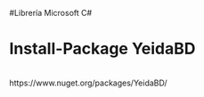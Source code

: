 #Librería Microsoft C#
 <br>
 <h1>Install-Package YeidaBD</h1>
 <br>
 https://www.nuget.org/packages/YeidaBD/
